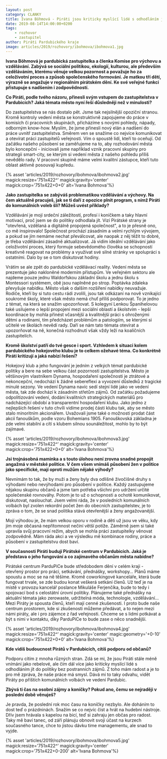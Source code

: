 ```yaml
---
layout: post
category: CLANKY
title: Ivana Böhmová - Piráti jsou kriticky myslící lidé s odhodláním jít do politiky bez postranních zájmů
date: 2019-08-14T14:00:00+0200
tags: 
    - rozhovor
    - zastupitel
author: Piráti Pardubického kraje
image: articles/2019/rozhovory/ibohmova/ibohmova1.jpg
---
```


**Ivana Böhmová je pardubická zastupitelka a členka Komise pro výchovu a vzdělávání. Zabývá se sociální politikou, ekologií, kulturou, ale především vzděláváním, kterému věnuje velkou pozornost a považuje ho za celoživotní proces a způsob společenského formování. Je matkou tří dětí, výrazně se angažuje v regionálním pirátském dění. Ke své veřejné funkci přistupuje s nadšením i zodpovědností.**

**Co Piráti, podle tvého názoru, přinesli svým vstupem do zastupitelstva v Pardubicích? Jaká témata město nyní řeší důsledněji než v minulosti?**

Do zastupitelstva se nás dostalo pět. Jsme tak nejsilnější opoziční stranou. Kromě kontroly vedení města se konstruktivně zapojujeme do práce v komisích či pracovních skupinách, přicházíme s novými pohledy, nápady, odborným know-how. Myslím, že jsme přinesli nový elán a nadšení do práce uvnitř zastupitelstva. Směrem ven se snažíme co nejvíce komunikovat a otevírat práci zastupitelů veřejnosti. Vím o spoustě lidí, kteří to oceňují.
Od začátku našeho působení se zaměřujeme na to, aby rozhodování města bylo koncepční - iniciovali jsme například vznik pracovní skupiny pro strategii smart-city, se kterým si vedení města z našeho pohledu příliš nevědělo rady. V pracovní skupině máme velmi kvalitní zástupce, kteří tuto oblast aktivně posouvají kupředu.

{% asset 'articles/2019/rozhovory/ibohmova/ibohmova2.jpg' magick:resize='751x422^' 
magick:gravity='center' magick:crop='751x422+0+0' alt='Ivana Bohmova'%}

**Jako zastupitelka se zabýváš problematikou vzdělávání a výchovy. Na čem aktuálně pracuješ, jak se ti daří z opozice plnit program, s nímž Piráti do komunálních voleb šli? Můžeš uvést příklady?**

Vzdělávání je mojí srdeční záležitostí, profesí i koníčkem a taky hlavní motivací, proč jsem se do politiky odhodlala jít. Vizí Pirátské strany je &quot;otevřená, vzdělaná a digitálně propojená společnost&quot;, a to je přesně ono, co mě inspirovalo! Společnost prochází zásadním a velmi rychlým vývojem, a pokud se jím nemáme nechat převálcovat, ale naopak z něj těžit to dobré, je třeba vzdělávání zásadně aktualizovat. Já vidím ideální vzdělávání jako celoživotní proces, který formuje sebevědomého člověka se schopností kreativně reagovat na problémy a využívat své silné stránky ve spolupráci s ostatními. Dalo by se o tom diskutovat hodiny.

Vrátím se ale zpět do pardubické vzdělávací reality. Vedení města se prezentuje jako nakloněné moderním přístupům. Ve veřejném sektoru ale najdeme pouze jednu Waldorfskou základní školu a jednu školu s Montessori systémem, obě jsou naplněné po strop. Poptávka zdaleka převyšuje nabídku. Město však o dalším rozšíření nabídky neuvažuje. Rodiče, kteří by si tuto cestu rádi zvolili, jsou tak odkázaní na nově vznikající soukromé školy, které však město nemá chuť příliš podporovat. To je jedno z témat, na která se snažím upozorňovat. S kolegyní Lenkou Španihelovou také usilujeme o lepší propojení mezi sociální oblastí a školstvím - lepší koordinace by mohla přinést včasnější a kvalitnější práci s ohroženými dětmi a rodinami, tím předcházet problémům a patologiím, se kterými si učitelé ve školách nevědí rady. Daří se nám tato témata otevírat a upozorňovat na ně, konečná rozhodnutí však vždy leží na koaličních zastupitelích.

**Kromě školství patří do tvé gesce i sport. Vzhledem k situaci kolem pardubického hokejového klubu je to celkem ožehavé téma. Co konkrétně Piráti kritizují a jaká nabízí řešení?**

Hokejový klub a jeho fungování je jedním z velkých témat pardubické politiky a bere na sebe velkou část pozornosti zastupitelstva. Město je většinovým vlastníkem Dynama, hospodaření společnosti je ztrátové a nekoncepční, nedochází k žádné sebereflexi a vyvození důsledků z tragické minulé sezony. Ve vedení Dynama navíc sedí stejní lidé jako ve vedení města, tak zde dochází k zásadním střetům zájmů. Od začátku požadujeme odpolitizování vedení, dodání kvalitních strategických materiálů pro nadcházející období a transparentní hospodaření klubu. Jako jedno z nejlepších řešení v tuto chvíli vidíme prodej části klubu tak, aby se město stalo minoritním akcionářem. Uvažovali jsme také o možnosti prodat část akcií fanouškům, podle vzoru Bohemians 1905. Fanouškovská základna je zde velmi stabilní a cítí s klubem silnou sounáležitost, mohlo by to být zajímavé.

{% asset 'articles/2019/rozhovory/ibohmova/ibohmova3.jpg' magick:resize='751x422^' 
magick:gravity='center' magick:crop='751x422+0+0' alt='Ivana Bohmova'%}

**Jsi trojnásobná maminka a s touto úlohou není zrovna snadné propojit angažmá v městské politice. V čem všem vnímáš působení žen v politice jako specifické, mají oproti mužům nějaké výhody?**

Nevnímám to tak, že by muži a ženy byly dva odlišné živočišné druhy s výhodami nebo nevýhodami pro působení v politice. Každý zastupujeme nějakou skupinu občanů a jsme tam potřeba všichni pro udržení určité společenské rovnováhy. Potom je to už o schopnosti a ochotě komunikovat, diskutovat, naslouchat. Jsem velmi ráda, že v posledních komunálních volbách byl zvolen rekordní počet žen do obecních zastupitelstev, je to zpráva o tom, že se snad politika stává otevřenější a ženy angažovanější.

Mojí výhodou je, že mám velkou oporu v rodině a děti už jsou ve věku, kdy jim moje občasná nepřítomnost nečiní větší potíže. Záměrně jsem si také upravila svůj pracovní režim, abych se mohla práci zastupitelky věnovat zodpovědně. Mám ráda akci a ve výsledku mě kombinace rodiny, práce a působení v zastupitelstvu dost baví.

**V současnosti Piráti budují Pirátské centrum v Pardubicích. Jaká je představa o jeho fungování a co zajímavého občanům města nabídne?**

Pirátské centrum ParduPiCe bude středobodem dění v celém kraji - otevřený prostor pro práci, setkávání, přednášky, workshopy… Plánů máme spoustu a moc se na ně těšíme. Kromě coworkingové kanceláře, která bude fungovat trvale, se zde budou konat veškerá setkání členů. Už teď je na místě v provozu kancelář poslance Mikuláše Ferjenčíka, bude to tedy i spojovací bod s celostátní úrovní politiky. Plánujeme také přednášky na aktuální témata jako zerowaste, udržitelná móda, technologie, vzdělávání... Mezi Piráty je spousta členů, kteří mají cenné zkušenosti. I proto bude naše centrum prostorem, kde si zkušenosti můžeme předávat, a to nejen mezi námi piráty, ale i pro zájemce z řad veřejnosti. Chceme se s lidmi potkávat a být s nimi v kontaktu, díky ParduPiCe to bude zase o něco snadnější.

{% asset 'articles/2019/rozhovory/ibohmova/ibohmova4.jpg' magick:resize='751x422^' 
magick:gravity='center' magic:geometry='+0-10' magick:crop='751x422+0+0' alt='Ivana Bohmova'%}


**Kde vidíš budoucnost Pirátů v Pardubicích, cítíš podporu od občanů?**

Podporu cítím z mnoha různých stran. Zdá se mi, že jsou Piráti stále méně vnímáni jako rebelové, ale čím dál více jako kriticky myslící lidé s odhodláním jít do politiky bez postranních zájmů. Z toho mám radost a je to pro mě zpráva, že naše práce má smysl. Dává mi to taky odvahu, vidět Piráty po příštích komunálních volbách ve vedení Pardubic.

**Zbývá ti čas na osobní zájmy a koníčky? Pokud ano, čemu se nejraději v poslední době věnuješ?**

Je pravda, že poslední rok moc času na koníčky nezbylo. Ale doháním to dost teď o prázdninách. Snažím se co nejvíc číst a hrát na hudební nástroje. Dřív jsem hrávala s kapelou na bicí, teď si zahraju jen občas pro radost. Taky mě baví tanec, od září plánuju obnovit svoji účast na kurzech současného tance, chce to jistou dávku time managementu, ale snad to vyjde.

{% asset 'articles/2019/rozhovory/ibohmova/ibohmova5.jpg' magick:resize='751x422^' 
magick:gravity='center' magick:crop='751x422+0-200' alt='Ivana Bohmova'%}
